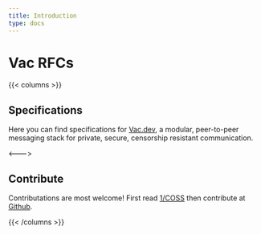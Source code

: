 ```yaml
---
title: Introduction
type: docs
---
```


# Vac RFCs

{{< columns >}}
## Specifications

Here you can find specifications for [Vac.dev](http://vac.dev/), a modular,
peer-to-peer messaging stack for private, secure, censorship resistant
communication.

<--->

## Contribute

Contributations are most welcome! First read [1/COSS](spec/1) then contribute at
[Github](https://github.com/vacp2p/rfc.vac.dev).

{{< /columns >}}


<!--

## Tempora nisi nunc

Lorem **markdownum** emicat gestu. Cannis sol pressit ducta. **Est** Idaei,
tremens ausim se tutaeque, illi ulnis hausit, sed, lumina cutem. Quae avis
sequens!

    var panel = ram_design;
    if (backup + system) {
        file.readPoint = network_native;
        sidebar_engine_device(cell_tftp_raster,
                dual_login_paper.adf_vci.application_reader_design(
                graphicsNvramCdma, lpi_footer_snmp, integer_model));
    }

## Locis suis novi cum suoque decidit eadem

Idmoniae ripis, at aves, ali missa adest, ut _et autem_, et ab?

-->
